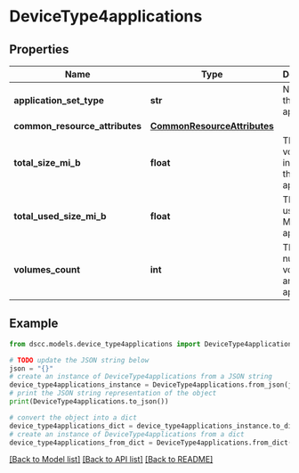 # DeviceType4applications


## Properties

Name | Type | Description | Notes
------------ | ------------- | ------------- | -------------
**application_set_type** | **str** | Name of the application | [optional] 
**common_resource_attributes** | [**CommonResourceAttributes**](CommonResourceAttributes.md) |  | [optional] 
**total_size_mi_b** | **float** | The total volume size in MiB of the application | [optional] 
**total_used_size_mi_b** | **float** | The total used size in Mib of the application | [optional] 
**volumes_count** | **int** | The number of volumes in an application | [optional] 

## Example

```python
from dscc.models.device_type4applications import DeviceType4applications

# TODO update the JSON string below
json = "{}"
# create an instance of DeviceType4applications from a JSON string
device_type4applications_instance = DeviceType4applications.from_json(json)
# print the JSON string representation of the object
print(DeviceType4applications.to_json())

# convert the object into a dict
device_type4applications_dict = device_type4applications_instance.to_dict()
# create an instance of DeviceType4applications from a dict
device_type4applications_from_dict = DeviceType4applications.from_dict(device_type4applications_dict)
```
[[Back to Model list]](../README.md#documentation-for-models) [[Back to API list]](../README.md#documentation-for-api-endpoints) [[Back to README]](../README.md)


